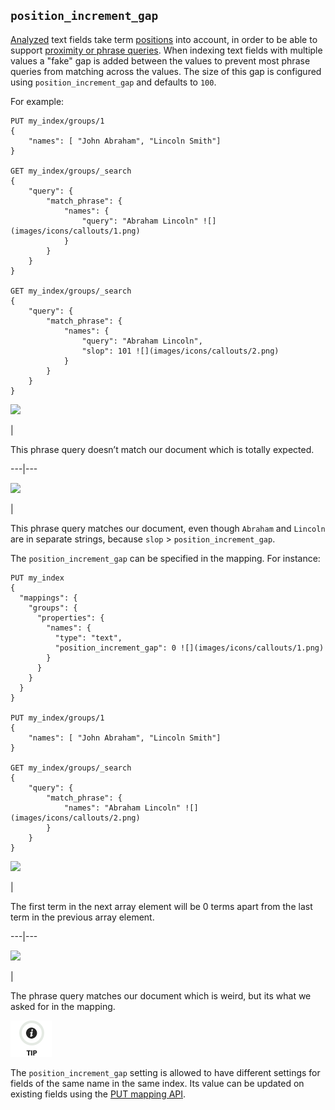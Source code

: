 ## `position_increment_gap`

[Analyzed](mapping-index.html "index") text fields take term [positions](index-options.html "index_options") into account, in order to be able to support [proximity or phrase queries](query-dsl-match-query-phrase.html "Match Phrase Query"). When indexing text fields with multiple values a "fake" gap is added between the values to prevent most phrase queries from matching across the values. The size of this gap is configured using `position_increment_gap` and defaults to `100`.

For example:
    
    
    PUT my_index/groups/1
    {
        "names": [ "John Abraham", "Lincoln Smith"]
    }
    
    GET my_index/groups/_search
    {
        "query": {
            "match_phrase": {
                "names": {
                    "query": "Abraham Lincoln" ![](images/icons/callouts/1.png)
                }
            }
        }
    }
    
    GET my_index/groups/_search
    {
        "query": {
            "match_phrase": {
                "names": {
                    "query": "Abraham Lincoln",
                    "slop": 101 ![](images/icons/callouts/2.png)
                }
            }
        }
    }

![](images/icons/callouts/1.png)

| 

This phrase query doesn’t match our document which is totally expected.   
  
---|---  
  
![](images/icons/callouts/2.png)

| 

This phrase query matches our document, even though `Abraham` and `Lincoln` are in separate strings, because `slop` > `position_increment_gap`.   
  
The `position_increment_gap` can be specified in the mapping. For instance:
    
    
    PUT my_index
    {
      "mappings": {
        "groups": {
          "properties": {
            "names": {
              "type": "text",
              "position_increment_gap": 0 ![](images/icons/callouts/1.png)
            }
          }
        }
      }
    }
    
    PUT my_index/groups/1
    {
        "names": [ "John Abraham", "Lincoln Smith"]
    }
    
    GET my_index/groups/_search
    {
        "query": {
            "match_phrase": {
                "names": "Abraham Lincoln" ![](images/icons/callouts/2.png)
            }
        }
    }

![](images/icons/callouts/1.png)

| 

The first term in the next array element will be 0 terms apart from the last term in the previous array element.   
  
---|---  
  
![](images/icons/callouts/2.png)

| 

The phrase query matches our document which is weird, but its what we asked for in the mapping.   
  
![Tip](images/icons/tip.png)

The `position_increment_gap` setting is allowed to have different settings for fields of the same name in the same index. Its value can be updated on existing fields using the [PUT mapping API](indices-put-mapping.html "Put Mapping").

